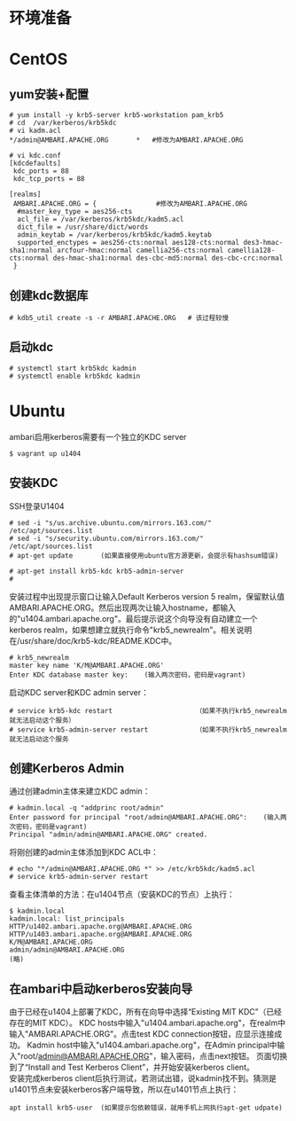 # 环境准备
# CentOS
## yum安装+配置
```
# yum install -y krb5-server krb5-workstation pam_krb5
# cd  /var/kerberos/krb5kdc
# vi kadm.acl
*/admin@AMBARI.APACHE.ORG       *   #修改为AMBARI.APACHE.ORG

# vi kdc.conf
[kdcdefaults]
 kdc_ports = 88
 kdc_tcp_ports = 88

[realms]
 AMBARI.APACHE.ORG = {               #修改为AMBARI.APACHE.ORG
  #master_key_type = aes256-cts
  acl_file = /var/kerberos/krb5kdc/kadm5.acl
  dict_file = /usr/share/dict/words
  admin_keytab = /var/kerberos/krb5kdc/kadm5.keytab
  supported_enctypes = aes256-cts:normal aes128-cts:normal des3-hmac-sha1:normal arcfour-hmac:normal camellia256-cts:normal camellia128-cts:normal des-hmac-sha1:normal des-cbc-md5:normal des-cbc-crc:normal
 }
```
## 创建kdc数据库
```
# kdb5_util create -s -r AMBARI.APACHE.ORG   # 该过程较慢

```
## 启动kdc
```
# systemctl start krb5kdc kadmin
# systemctl enable krb5kdc kadmin
```

# Ubuntu
ambari启用kerberos需要有一个独立的KDC server
```
$ vagrant up u1404
```
## 安装KDC
SSH登录U1404
```
# sed -i "s/us.archive.ubuntu.com/mirrors.163.com/" /etc/apt/sources.list
# sed -i "s/security.ubuntu.com/mirrors.163.com/" /etc/apt/sources.list
# apt-get update       (如果直接使用ubuntu官方源更新，会提示有hashsum错误)

# apt-get install krb5-kdc krb5-admin-server
# 
```
安装过程中出现提示窗口让输入Default Kerberos version 5 realm，保留默认值AMBARI.APACHE.ORG。然后出现两次让输入hostname，都输入的"u1404.ambari.apache.org"。最后提示说这个向导没有自动建立一个kerberos realm，如果想建立就执行命令"krb5_newrealm"。相关说明在/usr/share/doc/krb5-kdc/README.KDC中。
```
# krb5_newrealm
master key name 'K/M@AMBARI.APACHE.ORG'
Enter KDC database master key:    (输入两次密码，密码是vagrant)
```
启动KDC server和KDC admin server：
```
# service krb5-kdc restart                     （如果不执行krb5_newrealm就无法启动这个服务）
# service krb5-admin-server restart            （如果不执行krb5_newrealm就无法启动这个服务
```
## 创建Kerberos Admin
通过创建admin主体来建立KDC admin：
```
# kadmin.local -q "addprinc root/admin"
Enter password for principal "root/admin@AMBARI.APACHE.ORG":    (输入两次密码，密码是vagrant)
Principal "admin/admin@AMBARI.APACHE.ORG" created.
```
将刚创建的admin主体添加到KDC ACL中：
```
# echo "*/admin@AMBARI.APACHE.ORG *" >> /etc/krb5kdc/kadm5.acl
# service krb5-admin-server restart
```
查看主体清单的方法：在u1404节点（安装KDC的节点）上执行：
```
$ kadmin.local
kadmin.local: list_principals  
HTTP/u1402.ambari.apache.org@AMBARI.APACHE.ORG
HTTP/u1403.ambari.apache.org@AMBARI.APACHE.ORG
K/M@AMBARI.APACHE.ORG
admin/admin@AMBARI.APACHE.ORG
(略)
```
## 在ambari中启动kerberos安装向导
由于已经在u1404上部署了KDC，所有在向导中选择“Existing MIT KDC”（已经存在的MIT KDC）。
KDC hosts中输入"u1404.ambari.apache.org"，在realm中输入"AMBARI.APACHE.ORG"。点击test KDC connection按钮，应显示连接成功。
Kadmin host中输入"u1404.ambari.apache.org"，在Admin principal中输入"root/admin@AMBARI.APACHE.ORG"，输入密码，点击next按钮。
页面切换到了“Install and Test Kerberos Client”，并开始安装kerberos client。<br>
安装完成kerberos client后执行测试，若测试出错，说kadmin找不到。猜测是u1401节点未安装kerberos客户端导致，所以在u1401节点上执行：
```
apt install krb5-user  (如果提示包依赖错误，就用手机上网执行apt-get udpate)
```
